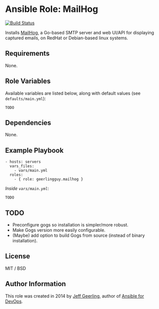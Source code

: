 # Ansible Role: MailHog

[![Build Status](https://travis-ci.org/geerlingguy/ansible-role-mailhog.svg?branch=master)](https://travis-ci.org/geerlingguy/ansible-role-mailhog)

Installs [MailHog](https://github.com/ian-kent/Go-MailHog), a Go-based SMTP server and web UI/API for displaying captured emails, on RedHat or Debian-based linux systems.

## Requirements

None.

## Role Variables

Available variables are listed below, along with default values (see `defaults/main.yml`):

    TODO

## Dependencies

None.

## Example Playbook

    - hosts: servers
      vars_files:
        - vars/main.yml
      roles:
        - { role: geerlingguy.mailhog }

*Inside `vars/main.yml`*:

    TODO

## TODO

  - Preconfigure gogs so installation is simpler/more robust.
  - Make Gogs version more easily configurable.
  - (Maybe) add option to build Gogs from source (instead of binary installation).

## License

MIT / BSD

## Author Information

This role was created in 2014 by [Jeff Geerling](http://jeffgeerling.com/), author of [Ansible for DevOps](http://ansiblefordevops.com/).
